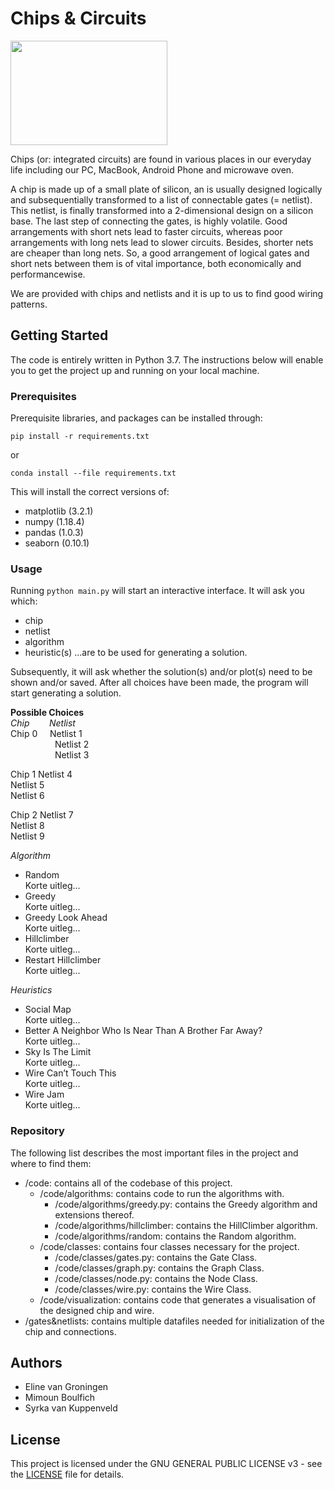 # Chips & Circuits

<img src="https://thebossmagazine.com/wp-content/uploads/2017/08/microchip-stylized-header-image.jpg" width="251" height="167" />

Chips (or: integrated circuits) are found in various places in our everyday life including our PC, MacBook, Android Phone and microwave oven.

A chip is made up of a small plate of silicon, an is usually designed logically and subsequentially transformed to a list of connectable gates (= netlist). This netlist, is finally transformed into a 2-dimensional design on a silicon base. The last step of connecting the gates, is highly volatile. Good arrangements with short nets lead to faster circuits, whereas poor arrangements with long nets lead to slower circuits. Besides, shorter nets are cheaper than long nets. So, a good arrangement of logical gates and short nets between them is of vital importance, both economically and performancewise.

We are provided with chips and netlists and it is up to us to find good wiring patterns.

## Getting Started
The code is entirely written in Python 3.7. The instructions below will enable you to get the project up and running on your local machine.

### Prerequisites
Prerequisite libraries, and packages can be installed through:    

`pip install -r requirements.txt`    

or    

`conda install --file requirements.txt`

This will install the correct versions of:
     
- matplotlib (3.2.1)
- numpy (1.18.4)
- pandas (1.0.3)
- seaborn (0.10.1)     

### Usage
Running `python main.py` will start an interactive interface. It will ask you which:
- chip
- netlist
- algorithm
- heuristic(s)
...are to be used for generating a solution.

Subsequently, it will ask whether the solution(s) and/or plot(s) need to be shown and/or saved.
After all choices have been made, the program will start generating a solution.

**Possible Choices**    
_Chip_&nbsp;&nbsp;&nbsp;&nbsp;&nbsp;&nbsp;&nbsp;&nbsp;_Netlist_    
Chip 0&nbsp;&nbsp;&nbsp;&nbsp;&nbsp;Netlist 1    
&nbsp;&nbsp;&nbsp;&nbsp;&nbsp;&nbsp;&nbsp;&nbsp;&nbsp;&nbsp;&nbsp;&nbsp;&nbsp;&nbsp;&nbsp;&nbsp;&nbsp;&nbsp;Netlist 2    
&nbsp;&nbsp;&nbsp;&nbsp;&nbsp;&nbsp;&nbsp;&nbsp;&nbsp;&nbsp;&nbsp;&nbsp;&nbsp;&nbsp;&nbsp;&nbsp;&nbsp;&nbsp;Netlist 3    

Chip 1      Netlist 4    
            Netlist 5    
            Netlist 6    

Chip 2      Netlist 7    
            Netlist 8    
            Netlist 9    

_Algorithm_    
- Random    
    Korte uitleg...
- Greedy    
    Korte uitleg...
- Greedy Look Ahead    
    Korte uitleg...
- Hillclimber    
    Korte uitleg...
- Restart Hillclimber    
    Korte uitleg...

_Heuristics_    
- Social Map    
    Korte uitleg...    
- Better A Neighbor Who Is Near Than A Brother Far Away?    
    Korte uitleg...    
- Sky Is The Limit    
    Korte uitleg...    
- Wire Can’t Touch This    
    Korte uitleg...    
- Wire Jam    
    Korte uitleg...    

### Repository
The following list describes the most important files in the project and where to find them:

- /code: contains all of the codebase of this project.
    - /code/algorithms: contains code to run the algorithms with.
        - /code/algorithms/greedy.py: contains the Greedy algorithm and extensions thereof.
        - /code/algorithms/hillclimber: contains the HillClimber algorithm.
        - /code/algorithms/random: contains the Random algorithm.
    - /code/classes: contains four classes necessary for the project.
        - /code/classes/gates.py: contains the Gate Class.
        - /code/classes/graph.py: contains the Graph Class.
        - /code/classes/node.py: contains the Node Class.
        - /code/classes/wire.py: contains the Wire Class.
    - /code/visualization: contains code that generates a visualisation of the designed chip and wire.
- /gates&netlists: contains multiple datafiles needed for initialization of the chip and connections.

## Authors
- Eline van Groningen
- Mimoun Boulfich
- Syrka van Kuppenveld

## License
This project is licensed under the GNU GENERAL PUBLIC LICENSE v3 - see the [LICENSE](https://github.com/SyrkavanKuppenveld/progressierups/blob/master/LICENSE) file for details.